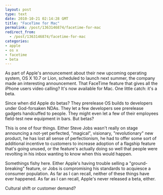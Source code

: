 ```yaml
---
layout: post
type: text
date: 2010-10-21 02:14:28 GMT
title: "FaceTime for Mac"
permalink: /post/1363146874/facetime-for-mac
redirect_from: 
  - /post/1363146874/facetime-for-mac
categories:
- apple
- os x
- facetime
- beta
---
```

As part of Apple's announcement about their new upcoming operating system, OS X 10.7 or Lion, scheduled to launch next summer, the company made an interesting announcement. That FaceTime feature that gives all the iPhone users video calling? It's now available for Mac. One little catch: it's a beta.

Since when did Apple do betas? They prerelease OS builds to developers under God-forsaken NDAs. They let a few developers see prerelease gadgets handcuffed to people. They might even let a few of their employees field-test new equipment in bars. But betas?

This is one of four things. Either Steve Jobs wasn't really on stage announcing a not-yet perfected, "magical", visionary, "revolutionary" new product, he has lost all sense of perfectionism, he had to offer some sort of additional incentive to customers to increase adoption of a flagship feature that's going unused, or the feature's actually doing so well that people were revolting in his inbox wanting to know when this would happen.

Somethings fishy here. Either Apple's having trouble selling a "ground-breaking" feature, or Jobs is compromising his standards to acquiesce a consumer population. As far as I can recall, neither of these things have ever happened. As far as I can recall, Apple's never released a beta, either.

Cultural shift or customer demand?